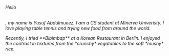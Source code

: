 <h6>Hello<h6>, my name is Yusuf Abdulmueez. I am a CS student at Minerva Univeristy. I love playing table tennis and trying new food from around the world. <p>Recently, I tried **Bibimbap** at a Korean Restaurant in Berlin. I enjoyed the contrast in textures from the *crunchy* vegatables to the soft *mushy* rice.<p>
